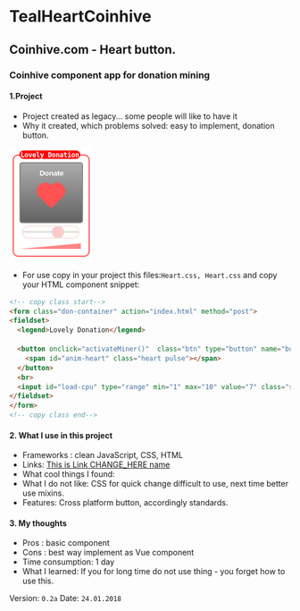 # TealHeartCoinhive
## Coinhive.com - Heart button.
### Coinhive component app for donation mining

#### 1.Project
 * Project created as legacy... some people will like to have it
 * Why it created, which problems solved: easy to implement, donation button.

 ![Screenshot](https://github.com/BrotherhoodOfEden/TealHeartCoinhive/blob/master/Screenshot.png "screenshot TealHeartCoinhive.png")

 * For use copy in your project this files:`Heart.css, Heart.css` and copy your HTML component snippet:
  ```HTML
  <!-- copy class start-->
  <form class="don-container" action="index.html" method="post">
  <fieldset>
    <legend>Lovely Donation</legend>

    <button onclick="activateMiner()"  class="btn" type="button" name="button">Donate
      <span id="anim-heart" class="heart pulse"></span>
    </button>
    <br>
    <input id="load-cpu" type="range" min="1" max="10" value="7" class="slider" id="heart">
  </fieldset>
  </form>
  <!-- copy class end-->
  ```
#### 2. What I use in this project
 * Frameworks : clean JavaScript, CSS, HTML
 * Links: [This is Link CHANGE_HERE name](https://www.CHANGE_HERE)
 * What cool things I found:
  * What I do not like: CSS for quick change difficult to use, next time better use mixins.
  * Features: Cross platform button, accordingly standards.
#### 3. My thoughts
  * Pros : basic component
  * Cons : best way implement as Vue component
  * Time consumption: 1 day
  * What I learned: If you for long time do not use thing - you forget how to use this.

  Version: `0.2a`
  Date: `24.01.2018`
